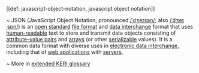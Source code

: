 [[def: javascript-object-notation, javascript object notation]]

~ JSON (JavaScript Object Notation, pronounced [/ˈdʒeɪsən/](https://en.wikipedia.org/wiki/Help:IPA/English); also [/ˈdʒeɪˌsɒn/](https://en.wikipedia.org/wiki/Help:IPA/English)) is an [open standard](https://en.wikipedia.org/wiki/Open_standard) [file format](https://en.wikipedia.org/wiki/File_format) and [data interchange](https://en.wikipedia.org/wiki/Electronic_data_interchange) format that uses [human-readable](https://en.wikipedia.org/wiki/Human-readable_medium) text to store and transmit data objects consisting of [attribute–value pairs](https://en.wikipedia.org/wiki/Attribute%E2%80%93value_pair) and [arrays](https://en.wikipedia.org/wiki/Array_data_type) (or other [serializable](https://en.wikipedia.org/wiki/Serialization) values). It is a common data format with diverse uses in [electronic data interchange](https://en.wikipedia.org/wiki/Electronic_data_interchange), including that of [web applications](https://en.wikipedia.org/wiki/Web_application) with [servers](https://en.wikipedia.org/wiki/Server_(computing)).

~ More in <a href="https://weboftrust.github.io/WOT-terms/docs/glossary/javascript-object-notation">extended KERI glossary</a>
